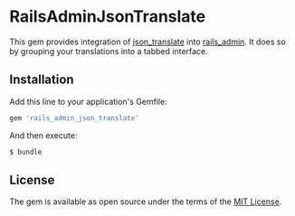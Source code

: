 # RailsAdminJsonTranslate
This gem provides integration of [json_translate](https://github.com/cfabianski/json_translate) into [rails_admin](https://github.com/sferik/rails_admin). It does so by grouping your translations into a tabbed interface.

## Installation
Add this line to your application's Gemfile:

```ruby
gem 'rails_admin_json_translate'
```

And then execute:
```bash
$ bundle
```

## License
The gem is available as open source under the terms of the [MIT License](http://opensource.org/licenses/MIT).
